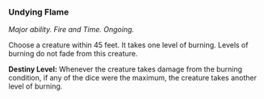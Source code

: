 ### Undying Flame

_Major ability. Fire and Time. Ongoing._

Choose a creature within 45 feet. It takes one level of burning. Levels of burning do not fade from this creature.

**Destiny Level:**
Whenever the creature takes damage from the burning condition, if any of the dice were the maximum, the creature takes another level of burning.
